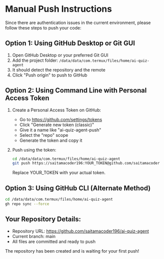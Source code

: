 # Manual Push Instructions

Since there are authentication issues in the current environment, please follow these steps to push your code:

## Option 1: Using GitHub Desktop or Git GUI
1. Open GitHub Desktop or your preferred Git GUI
2. Add the project folder: `/data/data/com.termux/files/home/ai-quiz-agent`
3. It should detect the repository and the remote
4. Click "Push origin" to push to GitHub

## Option 2: Using Command Line with Personal Access Token
1. Create a Personal Access Token on GitHub:
   - Go to https://github.com/settings/tokens
   - Click "Generate new token (classic)"
   - Give it a name like "ai-quiz-agent-push"
   - Select the "repo" scope
   - Generate the token and copy it

2. Push using the token:
   ```bash
   cd /data/data/com.termux/files/home/ai-quiz-agent
   git push https://saitamacoder196:YOUR_TOKEN@github.com/saitamacoder196/ai-quiz-agent.git main
   ```
   Replace YOUR_TOKEN with your actual token.

## Option 3: Using GitHub CLI (Alternate Method)
```bash
cd /data/data/com.termux/files/home/ai-quiz-agent
gh repo sync --force
```

## Your Repository Details:
- Repository URL: https://github.com/saitamacoder196/ai-quiz-agent
- Current branch: main
- All files are committed and ready to push

The repository has been created and is waiting for your first push!